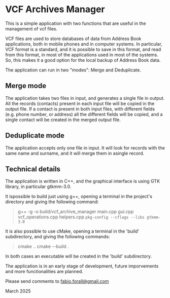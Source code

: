 
# VCF Archives Manager


This is a simple application with two functions that are useful in the management of vcf files.

VCF files are used to store databases of data from Address Book applications, both in mobile phones and in computer systems.
In particular, VCF format is a standard, and it is possible to save in this format, and read from this format, in most of the applications used in most of the systems.
So, this makes it a good option for the local backup of Address Book data.

The application can run in two "modes": Merge and Deduplicate.


## Merge mode

The application takes two files in input, and generates a single file in output. All the records (contacts) present in each input file will be copied in the output file. If a contact is present in both input files, with different fields (e.g. phone number, or address) all the different fields will be copied, and a single contact will be created in the merged output file.

## Deduplicate mode

The application accepts only one file in input. It will look for records with the same name and surname, and it will merge them in asingle record.



## Technical details

The application is written in C++, and the graphical interface is using GTK library, in particular gtkmm-3.0.

It ispossible to build just using g++, opening a terminal in the project's directory and giving the following command:

> g++ -g -o build/vcf_archive_manager main.cpp gui.cpp vcf_operations.cpp helpers.cpp `pkg-config --cflags --libs gtkmm-3.0`


It is also possible to use cMake, opening a terminal in the 'build' subdirectory, and giving the following commands:

> cmake ..
> cmake --build .

In both cases an executable will be created in the 'build' subdirectory.



The application is in an early stage of development, future imporvements and more functionalities are planned.

Please send comments to <fabio.forall@gmail.com>


March 2025
